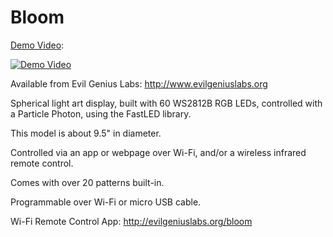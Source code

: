 # Bloom

[Demo Video](https://youtu.be/1ne9Ra7c7DI):

[![Demo Video](http://img.youtube.com/vi/1ne9Ra7c7DI/0.jpg)](https://youtu.be/1ne9Ra7c7DI)

Available from Evil Genius Labs: http://www.evilgeniuslabs.org

Spherical light art display, built with 60 WS2812B RGB LEDs, controlled with a Particle Photon, using the FastLED library.

This model is about 9.5" in diameter.

Controlled via an app or webpage over Wi-Fi, and/or a wireless infrared remote control.

Comes with over 20 patterns built-in.

Programmable over Wi-Fi or micro USB cable.

Wi-Fi Remote Control App: http://evilgeniuslabs.org/bloom
